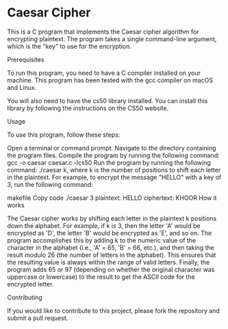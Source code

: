 # Caesar Cipher

This is a C program that implements the Caesar cipher algorithm for encrypting plaintext. The program takes a single command-line argument, which is the "key" to use for the encryption.

Prerequisites

To run this program, you need to have a C compiler installed on your machine. This program has been tested with the gcc compiler on macOS and Linux.

You will also need to have the cs50 library installed. You can install this library by following the instructions on the CS50 website.

Usage

To use this program, follow these steps:

Open a terminal or command prompt.
Navigate to the directory containing the program files.
Compile the program by running the following command: gcc -o caesar caesar.c -lcs50
Run the program by running the following command: ./caesar k, where k is the number of positions to shift each letter in the plaintext.
For example, to encrypt the message "HELLO" with a key of 3, run the following command:

makefile
Copy code
./caesar 3
plaintext: HELLO
ciphertext: KHOOR
How it works

The Caesar cipher works by shifting each letter in the plaintext k positions down the alphabet. For example, if k is 3, then the letter 'A' would be encrypted as 'D', the letter 'B' would be encrypted as 'E', and so on. The program accomplishes this by adding k to the numeric value of the character in the alphabet (i.e., 'A' = 65, 'B' = 66, etc.), and then taking the result modulo 26 (the number of letters in the alphabet). This ensures that the resulting value is always within the range of valid letters. Finally, the program adds 65 or 97 (depending on whether the original character was uppercase or lowercase) to the result to get the ASCII code for the encrypted letter.

Contributing

If you would like to contribute to this project, please fork the repository and submit a pull request.
